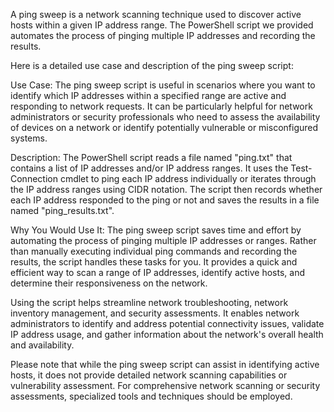 A ping sweep is a network scanning technique used to discover active hosts within a given IP address range. The PowerShell script we provided automates the process of pinging multiple IP addresses and recording the results.

Here is a detailed use case and description of the ping sweep script:

Use Case:
The ping sweep script is useful in scenarios where you want to identify which IP addresses within a specified range are active and responding to network requests. It can be particularly helpful for network administrators or security professionals who need to assess the availability of devices on a network or identify potentially vulnerable or misconfigured systems.

Description:
The PowerShell script reads a file named "ping.txt" that contains a list of IP addresses and/or IP address ranges. It uses the Test-Connection cmdlet to ping each IP address individually or iterates through the IP address ranges using CIDR notation. The script then records whether each IP address responded to the ping or not and saves the results in a file named "ping_results.txt".

Why You Would Use It:
The ping sweep script saves time and effort by automating the process of pinging multiple IP addresses or ranges. Rather than manually executing individual ping commands and recording the results, the script handles these tasks for you. It provides a quick and efficient way to scan a range of IP addresses, identify active hosts, and determine their responsiveness on the network.

Using the script helps streamline network troubleshooting, network inventory management, and security assessments. It enables network administrators to identify and address potential connectivity issues, validate IP address usage, and gather information about the network's overall health and availability.

Please note that while the ping sweep script can assist in identifying active hosts, it does not provide detailed network scanning capabilities or vulnerability assessment. For comprehensive network scanning or security assessments, specialized tools and techniques should be employed.
